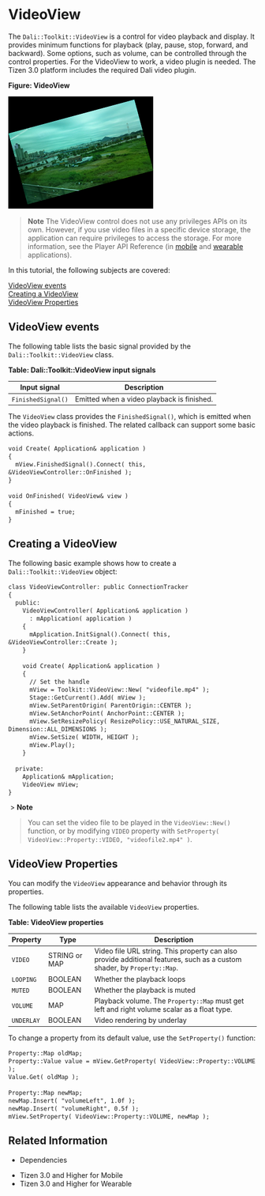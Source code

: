 # VideoView



The `Dali::Toolkit::VideoView` is a control for video playback and display. It provides minimum functions for playback (play, pause, stop, forward, and backward). Some options, such as volume, can be controlled through the control properties. For the VideoView to work, a video plugin is needed. The Tizen 3.0 platform includes the required Dali video plugin.

**Figure: VideoView**

![VideoView](./media/dali_videoview.png)

 > **Note**
 > The VideoView control does not use any privileges APIs on its own. However, if you use video files in a specific device storage, the application can require privileges to access the storage. For more information, see the Player API Reference (in [mobile](http://org.tizen.native.mobile.apireference/group__CAPI__MEDIA__PLAYER__MODULE.html) and [wearable](http://org.tizen.native.wearable.apireference/group__CAPI__MEDIA__PLAYER__MODULE.html) applications).    

In this tutorial, the following subjects are covered:

[VideoView events](#1)<br>
[Creating a VideoView](#2)<br>
[VideoView Properties](#3)<br>

<a name="1"></a>
## VideoView events

The following table lists the basic signal provided by the `Dali::Toolkit::VideoView` class.

**Table: Dali::Toolkit::VideoView input signals**

| Input signal        | Description                                 |
| ------------------- | ------------------------------------------- |
| `FinishedSignal()`  | Emitted when a video playback is finished.  |

The `VideoView` class provides the `FinishedSignal()`, which is emitted when the video playback is finished. The related callback can support some basic actions.

```
void Create( Application& application )
{
  mView.FinishedSignal().Connect( this, &VideoViewController::OnFinished );
}

void OnFinished( VideoView& view )
{
  mFinished = true;
}
```

<a name="2"></a>
## Creating a VideoView

The following basic example shows how to create a `Dali::Toolkit::VideoView` object:

```
class VideoViewController: public ConnectionTracker
{
  public:
    VideoViewController( Application& application )
      : mApplication( application )
    {
      mApplication.InitSignal().Connect( this, &VideoViewController::Create );
    }

    void Create( Application& application )
    {
      // Set the handle
      mView = Toolkit::VideoView::New( "videofile.mp4" );
      Stage::GetCurrent().Add( mView );
      mView.SetParentOrigin( ParentOrigin::CENTER );
      mView.SetAnchorPoint( AnchorPoint::CENTER );
      mView.SetResizePolicy( ResizePolicy::USE_NATURAL_SIZE, Dimension::ALL_DIMENSIONS );
      mView.SetSize( WIDTH, HEIGHT );
      mView.Play();
    }

  private:
    Application& mApplication;
    VideoView mView;
}
```

​  > **Note**  
  > You can set the video file to be played in the `VideoView::New()` function, or by modifying `VIDEO` property with `SetProperty( VideoView::Property::VIDEO, "videofile2.mp4" )`.

<a name="3"></a>
## VideoView Properties

You can modify the `VideoView` appearance and behavior through its properties.

The following table lists the available `VideoView` properties.

**Table: VideoView properties**

| Property   | Type          | Description                              |
| ---------- | ------------- | ---------------------------------------- |
| `VIDEO`    | STRING or MAP | Video file URL string. This property can also provide additional features, such as a custom shader, by `Property::Map`. |
| `LOOPING`  | BOOLEAN       | Whether the playback loops               |
| `MUTED`    | BOOLEAN       | Whether the playback is muted            |
| `VOLUME`   | MAP           | Playback volume. The `Property::Map` must get left and right volume scalar as a float type. |
| `UNDERLAY` | BOOLEAN       | Video rendering by underlay              |

To change a property from its default value, use the `SetProperty()` function:

```
Property::Map oldMap;
Property::Value value = mView.GetProperty( VideoView::Property::VOLUME );
Value.Get( oldMap );

Property::Map newMap;
newMap.Insert( "volumeLeft", 1.0f );
newMap.Insert( "volumeRight", 0.5f );
mView.SetProperty( VideoView::Property::VOLUME, newMap );
```

## Related Information
* Dependencies
 - Tizen 3.0 and Higher for Mobile
 - Tizen 3.0 and Higher for Wearable

